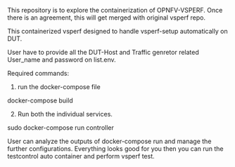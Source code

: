 This repository is to explore the containerization of OPNFV-VSPERF.
Once there is an agreement, this will get merged with original vsperf repo.

This containerized vsperf designed to handle vsperf-setup automatically on DUT.

User have to provide all the DUT-Host and Traffic genretor related User_name and password on list.env.

Required commands:

1. run the docker-compose file

docker-compose build

2. Run both the individual services.

sudo docker-compose run controller

User can analyze the outputs of docker-compose run and manage the further configurations.
Everything looks good for you then you can run the testcontrol auto container and perform vsperf test.


